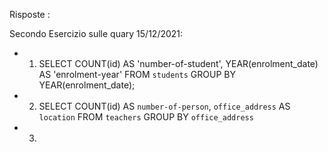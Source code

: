Risposte :

Secondo Esercizio sulle quary 15/12/2021:
- 1) SELECT COUNT(id) AS 'number-of-student', YEAR(enrolment_date) AS 'enrolment-year'
FROM `students`
GROUP BY YEAR(enrolment_date);

- 2) SELECT COUNT(id) AS `number-of-person`,  `office_address` AS `location`
FROM `teachers` 
GROUP BY `office_address`

- 3) 